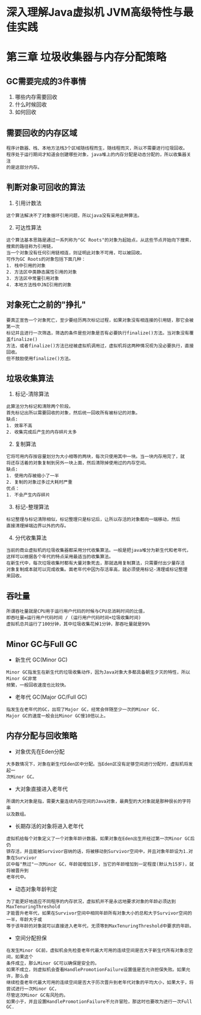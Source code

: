 # 深入理解Java虚拟机 JVM高级特性与最佳实践
# 第三章 垃圾收集器与内存分配策略
## GC需要完成的3件事情
1. 哪些内存需要回收
2. 什么时候回收
3. 如何回收
## 需要回收的内存区域
```
程序计数器、栈、本地方法栈3个区域随线程而生，随线程而灭，所以不需要进行垃圾回收。
程序处于运行期间才知道会创建哪些对象，java堆上的内存分配是动态分配的，所以收集器关注
的是这部分内存。
```
## 判断对象可回收的算法
1. 引用计数法
```
这个算法解决不了对象循环引用问题，所以java没有采用此种算法。
```
2. 可达性算法
```
这个算法基本思路是通过一系列称为"GC Roots"的对象为起始点，从这些节点开始向下搜索，搜索的路径称为引用链，
当一个对象没有任何引用链相连，则证明此对象不可用，可以被回收。
可作为GC Roots的对象包括下面几种：
1. 栈中引用的对象
2. 方法区中类静态属性引用的对象
3. 方法区中常量引用对象
4. 本地方法栈中JNI引用的对象
```
## 对象死亡之前的"挣扎"
```
要真正宣告一个对象死亡，至少要经历两次标记过程，如果对象没有相连接的引用链，那它会被第一次
标记并且进行一次筛选，筛选的条件是些对象是否有必要执行finalize()方法。当对象没有覆盖finalize()
方法，或者finalize()方法已经被虚拟机调用过，虚拟机将这两种情况视为没必要执行，直接回收。
但不鼓励使用finalize()方法。
```
## 垃圾收集算法
1. 标记-清除算法
```
此算法分为标记和清除两个阶段。
首先标记出所以需要回收的对象，然后统一回收所有被标记的对象。
缺点:
1. 效率不高
2. 收集完成后产生的内存碎片太多
```
2. 复制算法
```
它将可用内存按容量划分为大小相等的两块，每次只使用其中一块。当一块内存用完了，就
将还存活着的对象复制到另外一块上面，然后清除掉使用过的内存空间。
缺点:
1. 使用内存被缩小了一半
2. 复制的对象过多过大耗时严重
优点：
1. 不会产生内存碎片
```
3. 标记-整理算法
```
标记整理与标记清除相似，标记整理只是标记后，让所以存活的对象都向一端移动，然后
直接清理掉端边界以外的内存。
```
4. 分代收集算法
```
当前的商业虚拟机的垃圾收集器都采用分代收集算法。一般是把java堆分为新生代和老年代，
这样可以根据各个年代的特点采用最适当的收集算法。
在新生代中，每次垃圾收集时都有大量对象死去，那就选用复制算法，只需要付出少量存活
对象复制成本就可以完成收集。面老年代中因为存活率高，就必须使用标记-清理或标记整理
来回收。
```
## 吞吐量
```
所谓吞吐量就是CPU用于运行用户代码的时候与CPU总消耗时间的比值，
即吞吐量=运行用户代码时间 / (运行用户代码时间+垃圾收集时间)
虚拟机总共运行了100分钟，其中垃圾收集花掉1分钟，那吞吐量就是99%
```
## Minor GC与Full GC
* 新生代 GC(Minor GC)
```
Minor GC指发生在新生代的垃圾收集动作，因为Java对象大多都具备朝生夕灭的特性，所以Minor GC非常
频繁，一般回收速度也比较快。
```
* 老年代 GC(Major GC/Full GC)
```
指发生在老年代的GC，出现了Major GC，经常会伴随至少一次的Minor GC.
Major GC的速度一般会比Minor GC慢10倍以上。
```
## 内存分配与回收策略
* 对象优先在Eden分配
```
大多数情况下，对象在新生代Eden区中分配。当Eden区没有足够空间进行分配时，虚拟机将发起一
次Minor GC。
```
* 大对象直接进入老年代
```
所谓的大对象是指，需要大量连续内存空间的Java对象，最典型的大对象就是那种很长的字符串
以及数组。
```
* 长期存活的对象将进入老年代
```
虚拟机给每个对象定义了一个对象年龄计数器。如果对象在Eden出生并经过第一次Minor GC后仍
锛存活，并且能被Survivor容纳的话，将被移动到Survivor空间中，并且对象年龄设为1.对象在Survivor
区中每"熬过"一次Minor GC，年龄就增加1岁，当它的年龄增加到一定程度(默认为15岁)，就将被晋升到
老年代中。
```
* 动态对象年龄判定
```
为了能更好地适应不同程序的内存状况，虚拟机并不是永远地要求对象的年龄必须达到MaxTenuringThreshold
才能晋升老年代，如果在Survivor空间中相同年龄所有对象大小的总和大于Survivor空间的一半，年龄大于或
等于该年龄的对象就可以直接进入老年代，无须等到MaxTenuringThreshold中要求的年龄。
```
* 空间分配担保
```
在发生Minor GC前，虚拟机会先检查老年代最大可用的连续空间是否大于新生代所有对象总空间，如果这个
条件成立，那么Minor GC可以确保是安全的。
如果不成立，则虚拟机会查看HandlePromotionFailure设置值是否允许担保失败。如果允许，那么会
继续检查老年代最大可用的连续空间是否大于历次晋升到老年代对象的平均大小，如果大于，将尝试进行一次Minor GC，
尽管这次Minor GC有风险的。
如果小于，并且设置HandlePromotionFailure不允许冒险，那这时也要改为进行一次Full GC.
```
